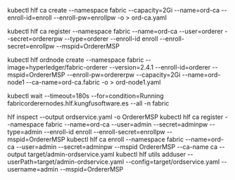 kubectl hlf ca create --namespace fabric --capacity=2Gi --name=ord-ca --enroll-id=enroll --enroll-pw=enrollpw -o > ord-ca.yaml

kubectl hlf ca register --namespace fabric --name=ord-ca --user=orderer --secret=ordererpw --type=orderer --enroll-id enroll --enroll-secret=enrollpw --mspid=OrdererMSP

kubectl hlf ordnode create --namespace fabric --image=hyperledger/fabric-orderer --version=2.4.1 --enroll-id=orderer --mspid=OrdererMSP --enroll-pw=ordererpw --capacity=2Gi --name=ord-node1 --ca-name=ord-ca.fabric  -o > ord-node1.yaml

kubectl wait --timeout=180s --for=condition=Running fabricorderernodes.hlf.kungfusoftware.es --all -n fabric

hlf inspect --output ordservice.yaml -o OrdererMSP
kubectl hlf ca register --namespace fabric  --name=ord-ca --user=admin --secret=adminpw --type=admin --enroll-id enroll --enroll-secret=enrollpw --mspid=OrdererMSP
kubectl hlf ca enroll --namespace fabric --name=ord-ca --user=admin --secret=adminpw --mspid OrdererMSP --ca-name ca  --output target/admin-ordservice.yaml
kubectl hlf utils adduser --userPath=target/admin-ordservice.yaml --config=target/ordservice.yaml --username=admin --mspid=OrdererMSP